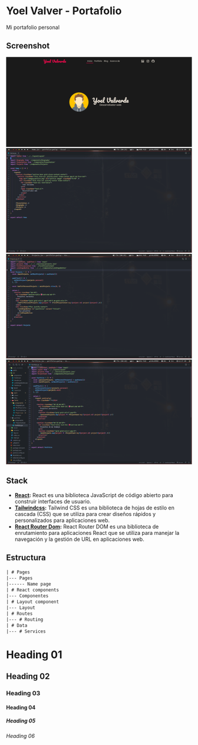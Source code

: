 # Yoel Valver - Portafolio
Mi portafolio personal

## Screenshot
![Homepage Yoel Valverde](./public/images/screenshots/homepage-hero.png)
![Homepage Yoel Valverde](./public/images/screenshots/01.png)
![Homepage Yoel Valverde](./public/images/screenshots/02.png)
![Homepage Yoel Valverde](./public/images/screenshots/03.png)

## Stack
- **[React](https://reactjs.org):** React es una biblioteca JavaScript de código abierto para construir interfaces de usuario.
- **[Tailwindcss](https://tailwindcss.com):** Tailwind CSS es una biblioteca de hojas de estilo en cascada (CSS) que se utiliza para crear diseños rápidos y personalizados para aplicaciones web.
- **[React Router Dom](https://reactrouter.com/en/main):** React Router DOM es una biblioteca de enrutamiento para aplicaciones React que se utiliza para manejar la navegación y la gestión de URL en aplicaciones web.

## Estructura
```
| # Pages
|--- Pages
|------ Name page
| # React components
|--- Componentes
| # Layout component
|--- Layout
| # Routes
|--- # Routing
| # Data
|--- # Services
```

# Heading 01
## Heading 02
### Heading 03
#### Heading 04
##### Heading 05
###### Heading 06